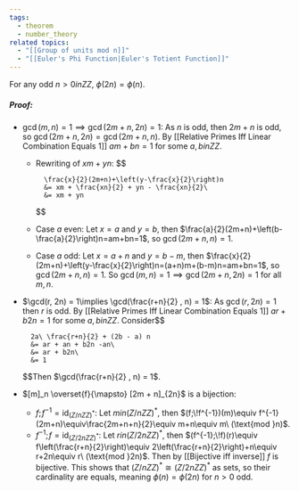```yaml
---
tags:
  - theorem
  - number_theory
related topics:
  - "[[Group of units mod n]]"
  - "[[Euler's Phi Function|Euler's Totient Function]]"
---
```

For any odd $n > 0 in ZZ$, $\phi(2n) = \phi(n)$.
##### Proof:
- $\gcd(m, n) = 1 \implies \gcd(2m + n, 2n) = 1$:
	As $n$ is odd, then $2m+n$ is odd, so $\gcd(2m+n,2n)=\gcd(2m+n,n)$. By [[Relative Primes Iff Linear Combination Equals 1]] $am+bn=1$ for some $a,b in ZZ$. 
	- Rewriting of $xm+yn$:
		$$
		
			\frac{x}{2}(2m+n)+\left(y-\frac{x}{2}\right)n
			&= xm + \frac{xn}{2} + yn - \frac{xn}{2}\
			&= xm + yn
		
		$$
	- Case $a$ even:
		Let $x=a$ and $y=b$, then $\frac{a}{2}(2m+n)+\left(b-\frac{a}{2}\right)n=am+bn=1$, so $\gcd(2m+n, n)=1$.
	- Case $a$ odd:
		Let $x=a+n$ and $y=b-m$, then $\frac{x}{2}(2m+n)+\left(y-\frac{x}{2}\right)n=(a+n)m+(b-m)n=am+bn=1$, so $\gcd(2m+n, n)=1$.
	So $\gcd(m, n) = 1 \implies \gcd(2m + n, 2n) = 1$ for all $m,n$.
- $\gcd(r, 2n) = 1\implies \gcd(\frac{r+n}{2} , n) = 1$:
	As $\gcd(r, 2n) = 1$ then $r$ is odd. By [[Relative Primes Iff Linear Combination Equals 1]] $ar+b2n=1$ for some $a,b in ZZ$. Consider$$
	
		2a\ \frac{r+n}{2} + (2b - a) n
		&= ar + an + b2n -an\
		&= ar + b2n\
		&= 1
	
	$$Then $\gcd(\frac{r+n}{2} , n) = 1$.
- $[m]_n \overset{f}{\mapsto} [2m + n]_{2n}$ is a bijection:
	- $f;\!f^{-1}=\text{id}_{\mathbb({Z}/n ZZ)^*}$:
		Let $m in\mathbb({Z}/n ZZ)^*$, then $(f;\!f^{-1})(m)\equiv f^{-1}(2m+n)\equiv\frac{2m+n+n}{2}\equiv m+n\equiv m\ (\text{mod }n)$.
	- $f^{-1};\!f=\text{id}_{\mathbb({Z}/2n ZZ)^*}$:
		Let $r in\mathbb({Z}/2n ZZ)^*$, then $(f^{-1};\!f)(r)\equiv f\left(\frac{r+n}{2}\right)\equiv 2\left(\frac{r+n}{2}\right)+n\equiv r+2n\equiv r\ (\text{mod }2n)$.
	Then by [[Bijective iff inverse]] $f$ is bijective.
This shows that $\mathbb({Z}/n ZZ)^*\cong\mathbb({Z}/2n ZZ)^*$ as sets, so their cardinality are equals, meaning $\phi(n)=\phi(2n)$ for $n>0$ odd.